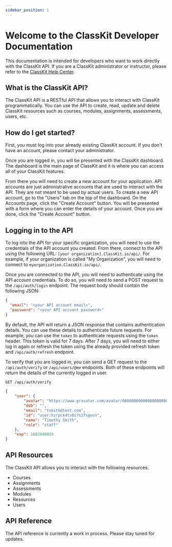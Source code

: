 ```yaml
---
sidebar_position: 1
---
```


# Welcome to the ClassKit Developer Documentation

This documentation is intended for developers who want to work directly with the ClassKit API. If you are a ClassKit administrator or instructor, please refer to the [ClassKit Help Center](https://help.ClassKit.io).

## What is the ClassKit API?

The ClassKit API is a RESTful API that allows you to interact with ClassKit programmatically. You can use the API to create, read, update and delete ClassKit resources such as courses, modules, assignments, assessments, users, etc.

## How do I get started?

First, you must log into your already existing ClassKit account. If you don't have an account, please contact your administrator.

Once you are logged in, you will be presented with the ClassKit dashboard. The dashboard is the main page of ClassKit and it is where you can access all of your ClassKit features.

From there you will need to create a new account for your application. API accounts are just administrative accounts that are used to interact with the API. They are not meant to be used by actual users. To create a new API account, go to the "Users" tab on the top of the dashboard. On the Accounts page, click the "Create Account" button. You will be presented with a form where you can enter the details of your account. Once you are done, click the "Create Account" button.

## Logging in to the API

To log into the API for your specific organization, you will need to use the credentials of the API account you created. From there, connect to the API using the following URL: `[your organization].ClassKit.io/api/`. For example, if your organization is called "My Organization", you will need to connect to `myorganization.ClassKit.io/api/`.

Once you are connected to the API, you will need to authenticate using the API account credentials. To do so, you will need to send a POST request to the `/api/auth/login` endpoint. The request body should contain the following JSON:

```json
{
  "email": "<your API account email>",
  "password": "<your API account password>"
}
```

By default, the API will return a JSON response that contains authentication details. You can use these details to authenticate future requests. For example, you can use the `token` to authenticate requests using the `token` header. This token is valid for 7 days. After 7 days, you will need to either log in again or refresh the token using the already provided refresh token and `/api/auth/refresh` endpoint.

To verify that you are logged in, you can send a GET request to the `/api/auth/verify` or `/api/users/@me` endpoints. Both of these endpoints will return the details of the currently logged in user.

```rest
GET /api/auth/verify
```
```json
{
	"user": {
		"avatar": "https://www.gravatar.com/avatar/00000000000000000000000000000000?d=mp&f=y",
		"dob": "",
		"email": "tsmith@test.com",
		"id": "user:hzrpck4ts0i7s27xgwsn",
		"name": "Timothy Smith",
		"role": "staff"
	},
	"exp": 1682040039
}
```

## API Resources

The ClassKit API allows you to interact with the following resources:

- Courses
- Assignments
- Assessments
- Modules
- Resources
- Users


## API Reference

The API reference is currently a work in process. Please stay tuned for updates.